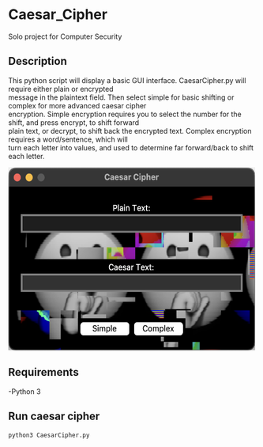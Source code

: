 # Caesar_Cipher
Solo project for Computer Security

## Description
This python script will display a basic GUI interface. CaesarCipher.py will require either plain or encrypted<br />
message in the plaintext field. Then select simple for basic shifting or complex for more advanced caesar cipher<br />
encryption. Simple encryption requires you to select the number for the shift, and press encrypt, to shift forward<br /> plain text, or decrypt, to shift back the encrypted text. Complex encryption requires a word/sentence, which will<br />
turn each letter into values, and used to determine far forward/back to shift each letter.

<img src="/Demo/GUI.png" width="500" height="370">

## Requirements
-Python 3

## Run caesar cipher
```
python3 CaesarCipher.py
```
